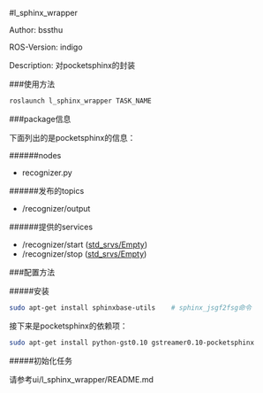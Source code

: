 #l_sphinx_wrapper

Author: bssthu

ROS-Version: indigo

Description: 对pocketsphinx的封装

###使用方法

```bash
roslaunch l_sphinx_wrapper TASK_NAME
```

###package信息

下面列出的是pocketsphinx的信息：

######nodes
- recognizer.py

######发布的topics
- /recognizer/output

######提供的services
- /recognizer/start ([std_srvs/Empty](http://docs.ros.org/api/std_srvs/html/srv/Empty.html))
- /recognizer/stop ([std_srvs/Empty](http://docs.ros.org/api/std_srvs/html/srv/Empty.html))

###配置方法

#####安装


```bash
sudo apt-get install sphinxbase-utils    # sphinx_jsgf2fsg命令
```

接下来是pocketsphinx的依赖项：

```bash
sudo apt-get install python-gst0.10 gstreamer0.10-pocketsphinx
```

#####初始化任务

请参考ui/l_sphinx_wrapper/README.md
